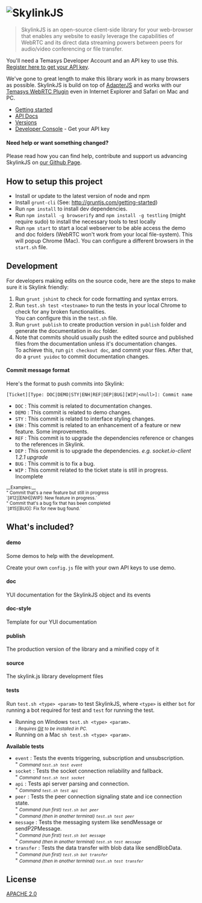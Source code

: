 # ![SkylinkJS](http://temasys.github.io/resources/img/skylinkjs.svg)

> SkylinkJS is an open-source client-side library for your web-browser that enables any website to easily leverage the capabilities of WebRTC and its direct data streaming powers between peers for audio/video conferencing or file transfer.

You'll need a Temasys Developer Account and an API key to use this. [Register here to get your API key](https://developer.temasys.com.sg).

We've gone to great length to make this library work in as many browsers as possible. SkylinkJS is build on top of [AdapterJS](http://github.com/Temasys/AdapterJS) and works with our [Temasys WebRTC Plugin](https://temasys.atlassian.net/wiki/display/TWPP/WebRTC+Plugins) even in Internet Explorer and Safari on Mac and PC.

- [Getting started](http://temasys.github.io/how-to/2014/08/08/Getting_started_with_WebRTC_and_SkylinkJS/)
- [API Docs](http://cdn.temasys.com.sg/skylink/skylinkjs/latest/doc/classes/Skylink.html)
- [Versions](http://github.com/Temasys/SkylinkJS/releases)
- [Developer Console](https://developer.temasys.com.sg) - Get your API key


#### Need help or want something changed?

Please read how you can find help, contribute and support us advancing SkylinkJS on [our Github Page](http://temasys.github.io/support).


## How to setup this project

- Install or update to the latest version of node and npm
- Install `grunt-cli` (See: http://gruntjs.com/getting-started)
- Run `npm install` to install dev dependencies.
- Run `npm install -g browserify` and `npm install -g testling` (might require sudo) to install the necessary tools to test locally
- Run `npm start` to start a local webserver to be able access the demo and doc folders (WebRTC won't work from your local file-system). This will popup Chrome (Mac). You can configure a different browsers in the `start.sh` file.

## Development

For developers making edits on the source code, here are the steps to make sure it is Skylink friendly:

1. Run `grunt jshint` to check for code formatting and syntax errors.
2. Run `test.sh test <testname>` to run the tests in your local Chrome to check for any broken functionalities.<br>
   You can configure this in the `test.sh` file.
3. Run `grunt publish` to create production version in `publish` folder and generate the documentation in `doc` folder.
4. Note that commits should usually push the edited source and published files from the documentation unless it's documentation changes.<br>
   To achieve this, run `git checkout doc`, and commit your files. After that, do a `grunt yuidoc` to commit documentation changes.


#### Commit message format

Here's the format to push commits into Skylink:

`[Ticket][Type: DOC|DEMO|STY|ENH|REF|DEP|BUG][WIP|<null>]: Commit name`

- `DOC` : This commit is related to documentation changes.
- `DEMO` : This commit is related to demo changes.
- `STY` : This commit is related to interface styling changes.
- `ENH` : This commit is related to an enhancement of a feature or new feature. Some improvements.
- `REF` : This commit is to upgrade the dependencies reference or changes to the references in Skylink.
- `DEP` : This commit is to upgrade the dependencies. _e.g. socket.io-client 1.2.1 upgrade_
- `BUG` : This commit is to fix a bug.
- `WIP` : This commit related to the ticket state is still in progress. Incomplete

<small>
__Examples:__<br>
" Commit that's a new feature but still in progress<br>
  `[#12][ENH][WIP]: New feature in progress.`<br>
" Commit that's a bug fix that has been completed<br>
  `[#15][BUG]: Fix for new bug found.`
</small>

## What's included?

#### demo

Some demos to help with the development.

Create your own `config.js` file with your own API keys to use demo.

#### doc

YUI documentation for the SkylinkJS object and its events

#### doc-style

Template for our YUI documentation

#### publish

The production version of the library and a minified copy of it

#### source

The skylink.js library development files

#### tests

Run `test.sh <type> <param>` to test SkylinkJS, where `<type>` is either `bot` for running a bot required for test and `test` for running the test.

- Running on Windows `test.sh <type> <param>`.<br>
  : <small>_Requires [Git](http://git-scm.com/download/win) to be installed in PC._</small>
- Running on a Mac `sh test.sh <type> <param>`.

__Available tests__
- `event` : Tests the events triggering, subscription and unsubscription.<br>
   " <small>_Command `test.sh test event`_</small>
- `socket` : Tests the socket connection reliability and fallback.<br>
   " <small>_Command `test.sh test socket`_</small>
- `api` : Tests api server parsing and connection.<br>
   " <small>_Command `test.sh test api`_</small>
- `peer` : Tests the peer connection signaling state and ice connection state.<br>
   " <small>_Command (run first) `test.sh bot peer`_</small><br>
   " <small>_Command (then in another terminal) `test.sh test peer`_</small>
- `message` : Tests the messaging system like sendMessage or sendP2PMessage.<br>
   " <small>_Command (run first) `test.sh bot message`_</small><br>
   " <small>_Command (then in another terminal) `test.sh test message`_</small>
- `transfer` : Tests the data transfer with blob data like sendBlobData.<br>
   " <small>_Command (run first) `test.sh bot transfer`_</small><br>
   " <small>_Command (then in another terminal) `test.sh test transfer`_</small>



## License

[APACHE 2.0](http://www.apache.org/licenses/LICENSE-2.0.html)
